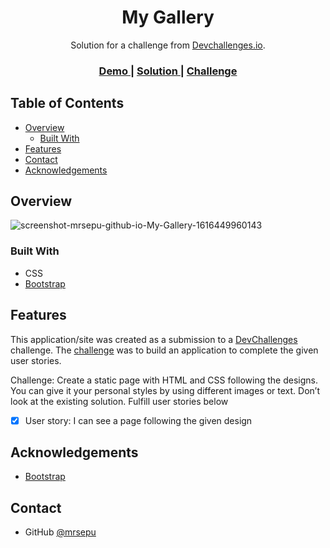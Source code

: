 <!-- Please update value in the {}  -->

<h1 align="center">My Gallery</h1>

<div align="center">
   Solution for a challenge from  <a href="http://devchallenges.io" target="_blank">Devchallenges.io</a>.
</div>

<div align="center">
  <h3>
    <a href="https://mrsepu.github.io/My-Gallery/">
      Demo
    </a>
    <span> | </span>
    <a href="https://devchallenges.io/solutions/fpja7TVnRsHxHRdvdp2O">
      Solution
    </a>
    <span> | </span>
    <a href="https://devchallenges.io/challenges/gcbWLxG6wdennelX7b8I">
      Challenge
    </a>
  </h3>
</div>

<!-- TABLE OF CONTENTS -->

## Table of Contents

- [Overview](#overview)
  - [Built With](#built-with)
- [Features](#features)
- [Contact](#contact)
- [Acknowledgements](#acknowledgements)

<!-- OVERVIEW -->

## Overview

![screenshot-mrsepu-github-io-My-Gallery-1616449960143](https://user-images.githubusercontent.com/64711777/112063285-88d42a00-8b37-11eb-9e9f-733fd91ee3e4.png)

### Built With

<!-- This section should list any major frameworks that you built your project using. Here are a few examples.-->

- CSS
- [Bootstrap](https://getbootstrap.com/)

## Features

<!-- List the features of your application or follow the template. Don't share the figma file here :) -->

This application/site was created as a submission to a [DevChallenges](https://devchallenges.io/challenges) challenge. The [challenge](https://devchallenges.io/challenges/gcbWLxG6wdennelX7b8I) was to build an application to complete the given user stories.

Challenge: Create a static page with HTML and CSS following the designs. You can give it your personal styles by using different images or text. Don’t look at the existing solution. Fulfill user stories below

- [x] User story: I can see a page following the given design

## Acknowledgements

<!-- This section should list any articles or add-ons/plugins that helps you to complete the project. This is optional but it will help you in the future. For exmpale -->

- [Bootstrap](https://getbootstrap.com/)

## Contact

- GitHub [@mrsepu](https://github.com/mrsepu/)